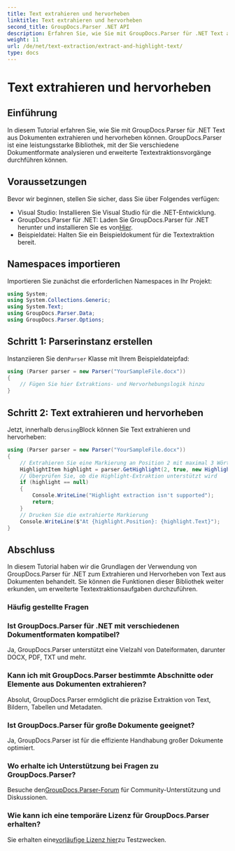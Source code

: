 ```yaml
---
title: Text extrahieren und hervorheben
linktitle: Text extrahieren und hervorheben
second_title: GroupDocs.Parser .NET API
description: Erfahren Sie, wie Sie mit GroupDocs.Parser für .NET Text aus Dokumenten extrahieren und hervorheben. Einfache Schritte zur effizienten Textextraktion in Ihren .NET-Projekten.
weight: 11
url: /de/net/text-extraction/extract-and-highlight-text/
type: docs
---
```

# Text extrahieren und hervorheben

## Einführung
In diesem Tutorial erfahren Sie, wie Sie mit GroupDocs.Parser für .NET Text aus Dokumenten extrahieren und hervorheben können. GroupDocs.Parser ist eine leistungsstarke Bibliothek, mit der Sie verschiedene Dokumentformate analysieren und erweiterte Textextraktionsvorgänge durchführen können.
## Voraussetzungen
Bevor wir beginnen, stellen Sie sicher, dass Sie über Folgendes verfügen:
- Visual Studio: Installieren Sie Visual Studio für die .NET-Entwicklung.
-  GroupDocs.Parser für .NET: Laden Sie GroupDocs.Parser für .NET herunter und installieren Sie es von[Hier](https://releases.groupdocs.com/parser/net/).
- Beispieldatei: Halten Sie ein Beispieldokument für die Textextraktion bereit.

## Namespaces importieren
Importieren Sie zunächst die erforderlichen Namespaces in Ihr Projekt:
```csharp
using System;
using System.Collections.Generic;
using System.Text;
using GroupDocs.Parser.Data;
using GroupDocs.Parser.Options;
```
## Schritt 1: Parserinstanz erstellen
 Instanziieren Sie den`Parser` Klasse mit Ihrem Beispieldateipfad:
```csharp
using (Parser parser = new Parser("YourSampleFile.docx"))
{
    // Fügen Sie hier Extraktions- und Hervorhebungslogik hinzu
}
```
## Schritt 2: Text extrahieren und hervorheben
 Jetzt, innerhalb der`using`Block können Sie Text extrahieren und hervorheben:
```csharp
using (Parser parser = new Parser("YourSampleFile.docx"))
{
    // Extrahieren Sie eine Markierung an Position 2 mit maximal 3 Wörtern
    HighlightItem highlight = parser.GetHighlight(2, true, new HighlightOptions(3));
    // Überprüfen Sie, ob die Highlight-Extraktion unterstützt wird
    if (highlight == null)
    {
        Console.WriteLine("Highlight extraction isn't supported");
        return;
    }
    // Drucken Sie die extrahierte Markierung
    Console.WriteLine($"At {highlight.Position}: {highlight.Text}");
}
```

## Abschluss
In diesem Tutorial haben wir die Grundlagen der Verwendung von GroupDocs.Parser für .NET zum Extrahieren und Hervorheben von Text aus Dokumenten behandelt. Sie können die Funktionen dieser Bibliothek weiter erkunden, um erweiterte Textextraktionsaufgaben durchzuführen.

### Häufig gestellte Fragen
### Ist GroupDocs.Parser für .NET mit verschiedenen Dokumentformaten kompatibel?
Ja, GroupDocs.Parser unterstützt eine Vielzahl von Dateiformaten, darunter DOCX, PDF, TXT und mehr.
### Kann ich mit GroupDocs.Parser bestimmte Abschnitte oder Elemente aus Dokumenten extrahieren?
Absolut, GroupDocs.Parser ermöglicht die präzise Extraktion von Text, Bildern, Tabellen und Metadaten.
### Ist GroupDocs.Parser für große Dokumente geeignet?
Ja, GroupDocs.Parser ist für die effiziente Handhabung großer Dokumente optimiert.
### Wo erhalte ich Unterstützung bei Fragen zu GroupDocs.Parser?
 Besuche den[GroupDocs.Parser-Forum](https://forum.groupdocs.com/c/parser/17) für Community-Unterstützung und Diskussionen.
### Wie kann ich eine temporäre Lizenz für GroupDocs.Parser erhalten?
 Sie erhalten eine[vorläufige Lizenz hier](https://purchase.groupdocs.com/temporary-license/)zu Testzwecken.